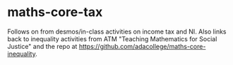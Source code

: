 # maths-core-tax
Follows on from desmos/in-class activities on income tax and NI. Also links back to inequality activities from ATM "Teaching Mathematics for Social Justice" and the repo at https://github.com/adacollege/maths-core-inequality.
